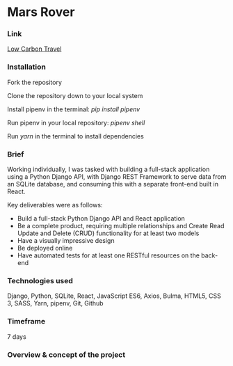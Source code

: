 # Mars Rover

### Link

[Low Carbon Travel](https://project-4-destinations.herokuapp.com/#/)

### Installation 

Fork the repository

Clone the repository down to your local system

Install pipenv in the terminal: *pip install pipenv*

Run pipenv in your local repository: *pipenv shell*

Run *yarn* in the terminal to install dependencies

### Brief

Working individually, I was tasked with building a full-stack application using a Python Django API, with Django REST Framework to serve data from an SQLite database, and consuming this with a separate front-end built in React. 

Key deliverables were as follows:

* Build a full-stack Python Django API and React application
* Be a complete product, requiring multiple relationships and Create Read Update and Delete (CRUD)  functionality for at least two models
* Have a visually impressive design
* Be deployed online
* Have automated tests for at least one RESTful resources on the back-end

### Technologies used

Django, Python, SQLite, React, JavaScript ES6, Axios, Bulma, HTML5, CSS 3, SASS, Yarn, pipenv, Git, Github

### Timeframe

7 days

### Overview & concept of the project
